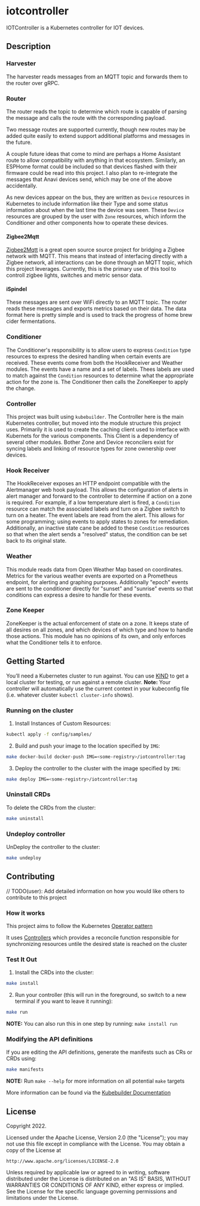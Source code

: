 # iotcontroller

IOTController is a Kubernetes controller for IOT devices.

## Description

### Harvester

The harvester reads messages from an MQTT topic and forwards them to the router over gRPC.

### Router

The router reads the topic to determine which route is capable of parsing the
message and calls the route with the corresponding payload.

Two message routes are supported currently, though new routes may be added
quite easily to extend support additional platforms and messages in the future.

A couple future ideas that come to mind are perhaps a Home Assistant route to
allow compatibility with anything in that ecosystem. Similarly, an ESPHome
format could be included so that devices flashed with their firmware could be
read into this project. I also plan to re-integrate the messages that Anavi
devices send, which may be one of the above accidentally.

As new devices appear on the bus, they are written as `Device` resources in
Kubernetes to include information like their Type and some status information
about when the last time the device was seen. These `Device` resources are
grouped by the user with `Zone` resources, which inform the Conditioner and
other components how to operate these devices.

#### Zigbee2Mqtt

[Zigbee2Mqtt](https://www.zigbee2mqtt.io/) is a great open source source
project for bridging a Zigbee network with MQTT. This means that instead of
interfacing directly with a Zigbee network, all interactions can be done
through an MQTT topic, which this project leverages. Currently, this is the
primary use of this tool to controll zigbee lights, switches and metric sensor
data.

#### iSpindel

These messages are sent over WiFi directly to an MQTT topic. The router reads
these messages and exports metrics based on their data. The data format here
is pretty simple and is used to track the progress of home brew cider
fermentations.

### Conditioner

The Conditioner's responsibility is to allow users to express `Condition` type
resources to express the desired handling when certain events are received.
These events come from both the HookReceiver and Weather modules. The events
have a name and a set of labels. Thees labels are used to match against the
`Condition` resources to determine what the appropriate action for the zone is.
The Conditioner then calls the ZoneKeeper to apply the change.

### Controller

This project was built using `kubebuilder`. The Controller here is the main
Kubernetes controller, but moved into the module structure this project uses.
Primarily it is used to create the caching client used to interface with
Kubernets for the various components. This Client is a dependency of several
other modules. Bother Zone and Device reconcilers exist for syncing labels and
linking of resource types for zone ownership over devices.

### Hook Receiver

The HookReceiver exposes an HTTP endpoint compatible with the Alertmanager web hook payload. This allows the configuration of alerts in alert manager and forward to the controller to determine if action on a zone is required. For example, if a low temperature alert is fired, a `Condition` resource can match the associated labels and turn on a Zigbee switch to turn on a heater. The event labels are read from the alert. This allows for some programming; using events to apply states to zones for remediation. Additionally, an inactive state cane be added to these `Condition` resources so that when the alert sends a "resolved" status, the condition can be set back to its original state.

### Weather

This module reads data from Open Weather Map based on coordinates. Metrics for the various weather events are exported on a Prometheus endpoint, for alerting and graphing purposes. Additionally "epoch" events are sent to the conditioner directly for "sunset" and "sunrise" events so that conditions can express a desire to handle for these events.

### Zone Keeper

ZoneKeeper is the actual enforcement of state on a zone. It keeps state of all
desires on all zones, and which devices of which type and how to handle those
actions. This module has no opinions of its own, and only enforces what the
Conditioner tells it to enforce.

## Getting Started

You’ll need a Kubernetes cluster to run against. You can use [KIND](https://sigs.k8s.io/kind) to get a local cluster for testing, or run against a remote cluster.
**Note:** Your controller will automatically use the current context in your kubeconfig file (i.e. whatever cluster `kubectl cluster-info` shows).

### Running on the cluster

1. Install Instances of Custom Resources:

```sh
kubectl apply -f config/samples/
```

2. Build and push your image to the location specified by `IMG`:

```sh
make docker-build docker-push IMG=<some-registry>/iotcontroller:tag
```

3. Deploy the controller to the cluster with the image specified by `IMG`:

```sh
make deploy IMG=<some-registry>/iotcontroller:tag
```

### Uninstall CRDs

To delete the CRDs from the cluster:

```sh
make uninstall
```

### Undeploy controller

UnDeploy the controller to the cluster:

```sh
make undeploy
```

## Contributing

// TODO(user): Add detailed information on how you would like others to contribute to this project

### How it works

This project aims to follow the Kubernetes [Operator pattern](https://kubernetes.io/docs/concepts/extend-kubernetes/operator/)

It uses [Controllers](https://kubernetes.io/docs/concepts/architecture/controller/)
which provides a reconcile function responsible for synchronizing resources untile the desired state is reached on the cluster

### Test It Out

1. Install the CRDs into the cluster:

```sh
make install
```

2. Run your controller (this will run in the foreground, so switch to a new terminal if you want to leave it running):

```sh
make run
```

**NOTE:** You can also run this in one step by running: `make install run`

### Modifying the API definitions

If you are editing the API definitions, generate the manifests such as CRs or CRDs using:

```sh
make manifests
```

**NOTE:** Run `make --help` for more information on all potential `make` targets

More information can be found via the [Kubebuilder Documentation](https://book.kubebuilder.io/introduction.html)

## License

Copyright 2022.

Licensed under the Apache License, Version 2.0 (the "License");
you may not use this file except in compliance with the License.
You may obtain a copy of the License at

    http://www.apache.org/licenses/LICENSE-2.0

Unless required by applicable law or agreed to in writing, software
distributed under the License is distributed on an "AS IS" BASIS,
WITHOUT WARRANTIES OR CONDITIONS OF ANY KIND, either express or implied.
See the License for the specific language governing permissions and
limitations under the License.
